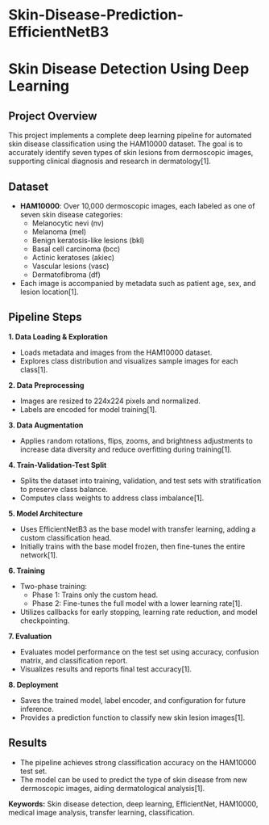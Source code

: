 # Skin-Disease-Prediction-EfficientNetB3
# Skin Disease Detection Using Deep Learning

## Project Overview

This project implements a complete deep learning pipeline for automated skin disease classification using the HAM10000 dataset. The goal is to accurately identify seven types of skin lesions from dermoscopic images, supporting clinical diagnosis and research in dermatology[1].

## Dataset

- **HAM10000**: Over 10,000 dermoscopic images, each labeled as one of seven skin disease categories:
  - Melanocytic nevi (nv)
  - Melanoma (mel)
  - Benign keratosis-like lesions (bkl)
  - Basal cell carcinoma (bcc)
  - Actinic keratoses (akiec)
  - Vascular lesions (vasc)
  - Dermatofibroma (df)
- Each image is accompanied by metadata such as patient age, sex, and lesion location[1].

## Pipeline Steps

**1. Data Loading & Exploration**
- Loads metadata and images from the HAM10000 dataset.
- Explores class distribution and visualizes sample images for each class[1].

**2. Data Preprocessing**
- Images are resized to 224x224 pixels and normalized.
- Labels are encoded for model training[1].

**3. Data Augmentation**
- Applies random rotations, flips, zooms, and brightness adjustments to increase data diversity and reduce overfitting during training[1].

**4. Train-Validation-Test Split**
- Splits the dataset into training, validation, and test sets with stratification to preserve class balance.
- Computes class weights to address class imbalance[1].

**5. Model Architecture**
- Uses EfficientNetB3 as the base model with transfer learning, adding a custom classification head.
- Initially trains with the base model frozen, then fine-tunes the entire network[1].

**6. Training**
- Two-phase training:
  - Phase 1: Trains only the custom head.
  - Phase 2: Fine-tunes the full model with a lower learning rate[1].
- Utilizes callbacks for early stopping, learning rate reduction, and model checkpointing.

**7. Evaluation**
- Evaluates model performance on the test set using accuracy, confusion matrix, and classification report.
- Visualizes results and reports final test accuracy[1].

**8. Deployment**
- Saves the trained model, label encoder, and configuration for future inference.
- Provides a prediction function to classify new skin lesion images[1].

## Results

- The pipeline achieves strong classification accuracy on the HAM10000 test set.
- The model can be used to predict the type of skin disease from new dermoscopic images, aiding dermatological analysis[1].

**Keywords:** Skin disease detection, deep learning, EfficientNet, HAM10000, medical image analysis, transfer learning, classification.
